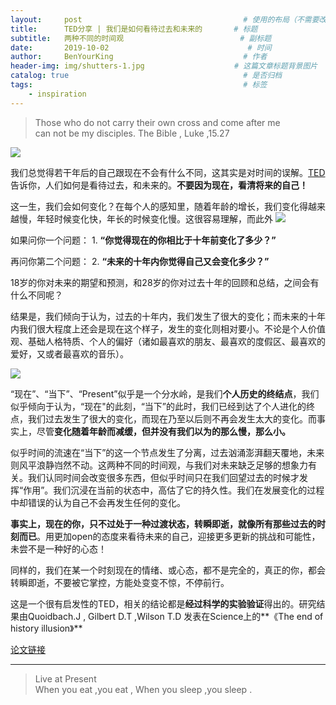 ```yaml
---
layout:     post                                    # 使用的布局（不需要改）
title:      TED分享 | 我们是如何看待过去和未来的       # 标题 
subtitle:   两种不同的时间观                          # 副标题
date:       2019-10-02                               # 时间
author:     BenYourKing                             # 作者
header-img: img/shutters-1.jpg                    # 这篇文章标题背景图片
catalog: true                                       # 是否归档
tags:                                               # 标签
    - inspiration
---
```



> Those who do not carry their own cross and come after me               
> can not be my disciples. The Bible , Luke ,15.27            


![](https://ftp.bmp.ovh/imgs/2019/10/6b474525918d5070.png)

我们总觉得若干年后的自己跟现在不会有什么不同，这其实是对时间的误解。[TED](http://open.163.com/newview/movie/free?pid=M9UR1UUG9&mid=M9UR56SIT)告诉你，人们如何是看待过去，和未来的。**不要因为现在，看清将来的自己！**         

这一生，我们会如何变化？在每个人的感知里，随着年龄的增长，我们变化得越来越慢，年轻时候变化快，年长的时候变化慢。这很容易理解，而此外
![](https://i.bmp.ovh/imgs/2019/10/35787954b02f62c4.png)
        
如果问你一个问题： 1. **“你觉得现在的你相比于十年前变化了多少？”**
        
再问你第二个问题： 2. **“未来的十年内你觉得自己又会变化多少？”**
        
18岁的你对未来的期望和预测，和28岁的你对过去十年的回顾和总结，之间会有什么不同呢？         

结果是，我们倾向于认为，过去的十年内，我们发生了很大的变化；而未来的十年内我们很大程度上还会是现在这个样子，发生的变化则相对要小。不论是个人价值观、基础人格特质、个人的偏好（诸如最喜欢的朋友、最喜欢的度假区、最喜欢的爱好，又或者最喜欢的音乐）。              

![](https://i.bmp.ovh/imgs/2019/10/da7ef53125ba387e.png)

“现在”、“当下”、“Present”似乎是一个分水岭，是我们**个人历史的终结点**，我们似乎倾向于认为，“现在"的此刻，“当下”的此时，我们已经到达了个人进化的终点，我们过去发生了很大的变化，而现在乃至以后则不再会发生太大的变化。而事实上，尽管**变化随着年龄而减缓，但并没有我们以为的那么慢，那么小。**
            
似乎时间的流速在“当下”的这一个节点发生了分离，过去汹涌澎湃翻天覆地，未来则风平浪静岿然不动。这两种不同的时间观，与我们对未来缺乏足够的想象力有关。我们认同时间会改变很多东西，但似乎时间只在我们回望过去的时候才发挥“作用”。我们沉浸在当前的状态中，高估了它的持久性。我们在发展变化的过程中却错误的认为自己不会再发生任何的变化。         

**事实上，现在的你，只不过处于一种过渡状态，转瞬即逝，就像所有那些过去的时刻而已**。用更加open的态度来看待未来的自己，迎接更多更新的挑战和可能性，未尝不是一种好的心态！           
                        
同样的，我们在某一个时刻现在的情绪、或心态，都不是完全的，真正的你，都会转瞬即逝，不要被它掌控，方能处变变不惊，不停前行。


这是一个很有启发性的TED，相关的结论都是**经过科学的实验验证**得出的。研究结果由Quoidbach.J , Gilbert D.T ,Wilson T.D 发表在Science上的**《The end of history illusion》**     
                
[论文链接](https://science.sciencemag.org/content/339/6115/96)          


***

> Live at Present               
> When you eat ,you eat ,
> When you sleep ,you sleep .                
































